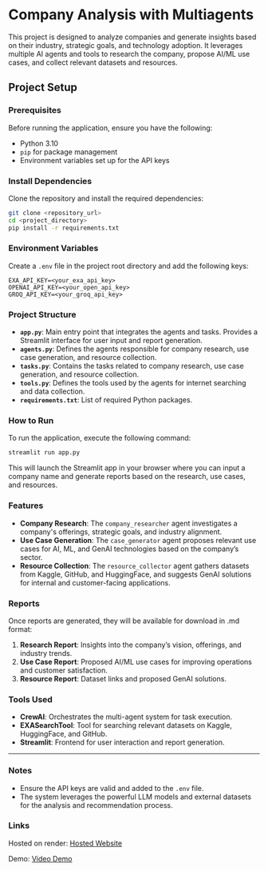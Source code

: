 # Company Analysis with Multiagents

This project is designed to analyze companies and generate insights based on their industry, strategic goals, and technology adoption. It leverages multiple AI agents and tools to research the company, propose AI/ML use cases, and collect relevant datasets and resources.

## Project Setup

### Prerequisites
Before running the application, ensure you have the following:

- Python 3.10
- `pip` for package management
- Environment variables set up for the API keys

### Install Dependencies

Clone the repository and install the required dependencies:

```bash
git clone <repository_url>
cd <project_directory>
pip install -r requirements.txt
```

### Environment Variables

Create a `.env` file in the project root directory and add the following keys:

```
EXA_API_KEY=<your_exa_api_key>
OPENAI_API_KEY=<your_open_api_key>
GROQ_API_KEY=<your_groq_api_key>
```

### Project Structure

- **`app.py`**: Main entry point that integrates the agents and tasks. Provides a Streamlit interface for user input and report generation.
- **`agents.py`**: Defines the agents responsible for company research, use case generation, and resource collection.
- **`tasks.py`**: Contains the tasks related to company research, use case generation, and resource collection.
- **`tools.py`**: Defines the tools used by the agents for internet searching and data collection.
- **`requirements.txt`**: List of required Python packages.

### How to Run

To run the application, execute the following command:

```bash
streamlit run app.py
```

This will launch the Streamlit app in your browser where you can input a company name and generate reports based on the research, use cases, and resources.

### Features

- **Company Research**: The `company_researcher` agent investigates a company's offerings, strategic goals, and industry alignment.
- **Use Case Generation**: The `case_generator` agent proposes relevant use cases for AI, ML, and GenAI technologies based on the company’s sector.
- **Resource Collection**: The `resource_collector` agent gathers datasets from Kaggle, GitHub, and HuggingFace, and suggests GenAI solutions for internal and customer-facing applications.

### Reports

Once reports are generated, they will be available for download in .md format:
1. **Research Report**: Insights into the company’s vision, offerings, and industry trends.
2. **Use Case Report**: Proposed AI/ML use cases for improving operations and customer satisfaction.
3. **Resource Report**: Dataset links and proposed GenAI solutions.

### Tools Used

- **CrewAI**: Orchestrates the multi-agent system for task execution.
- **EXASearchTool**: Tool for searching relevant datasets on Kaggle, HuggingFace, and GitHub.
- **Streamlit**: Frontend for user interaction and report generation.

---

### Notes

- Ensure the API keys are valid and added to the `.env` file.
- The system leverages the powerful LLM models and external datasets for the analysis and recommendation process.

### Links
Hosted on render: [Hosted Website](https://company-analysis-using-multiagents.onrender.com/)

Demo: [Video Demo](https://drive.google.com/file/d/1_TZJH-w2-Lb1k39O_c-PFnydKOpw7C-a/view?usp=sharing)
